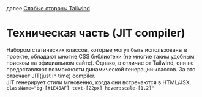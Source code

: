 <div>
далее
<a href="08.md">
Слабые стороны Tailwind
</a>
</div>

<h1>Техническая часть (JIT compiler)</h1>

<div>
Набором статических классов, которые могут быть использованы в проекте, обладают многие CSS библиотеки (не многие таким удобным поиском на официальном сайте). Однако, в отличие от Tailwind, они не предоставляют возможности динамической генерации классов. За это отвечает JIT(just in time) compiler.
</div>

<div>
JIT генерирует стили мгновенно, когда они встречаются в HTML/JSX.
</div>

<div>
<code>className="bg-[#1E40AF] text-[22px] hover:scale-[1.2]"</code>
</div>
